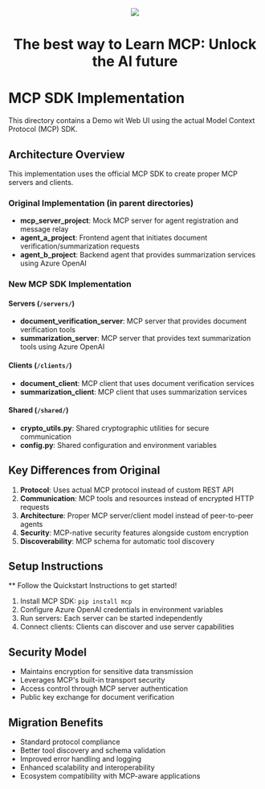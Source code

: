 <p align="center">
  <a href="https://skillicons.dev">
    <img src="https://skillicons.dev/icons?i=azure,python,mcp,vscode" />
  </a>
</p>

<h1 align="center">The best way to Learn MCP: Unlock the AI future</h1>




# MCP SDK Implementation

This directory contains a Demo wit Web UI using the actual Model Context Protocol (MCP) SDK.

## Architecture Overview

This implementation uses the official MCP SDK to create proper MCP servers and clients.

### Original Implementation (in parent directories)
- **mcp_server_project**: Mock MCP server for agent registration and message relay
- **agent_a_project**: Frontend agent that initiates document verification/summarization requests
- **agent_b_project**: Backend agent that provides summarization services using Azure OpenAI

### New MCP SDK Implementation

#### Servers (`/servers/`)
- **document_verification_server**: MCP server that provides document verification tools
- **summarization_server**: MCP server that provides text summarization tools using Azure OpenAI

#### Clients (`/clients/`)
- **document_client**: MCP client that uses document verification services
- **summarization_client**: MCP client that uses summarization services

#### Shared (`/shared/`)
- **crypto_utils.py**: Shared cryptographic utilities for secure communication
- **config.py**: Shared configuration and environment variables

## Key Differences from Original

1. **Protocol**: Uses actual MCP protocol instead of custom REST API
2. **Communication**: MCP tools and resources instead of encrypted HTTP requests
3. **Architecture**: Proper MCP server/client model instead of peer-to-peer agents
4. **Security**: MCP-native security features alongside custom encryption
5. **Discoverability**: MCP schema for automatic tool discovery

## Setup Instructions

** Follow the Quickstart Instructions to get started!

1. Install MCP SDK: `pip install mcp`
2. Configure Azure OpenAI credentials in environment variables
3. Run servers: Each server can be started independently
4. Connect clients: Clients can discover and use server capabilities

## Security Model

- Maintains encryption for sensitive data transmission
- Leverages MCP's built-in transport security
- Access control through MCP server authentication
- Public key exchange for document verification

## Migration Benefits

- Standard protocol compliance
- Better tool discovery and schema validation
- Improved error handling and logging
- Enhanced scalability and interoperability
- Ecosystem compatibility with MCP-aware applications


